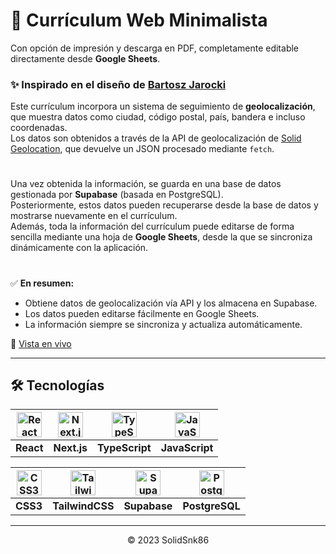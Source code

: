 # 📄 Currículum Web Minimalista

Con opción de impresión y descarga en PDF, completamente editable directamente desde **Google Sheets**.

### ✨ Inspirado en el diseño de [Bartosz Jarocki](https://github.com/BartoszJarocki/cv)

Este currículum incorpora un sistema de seguimiento de **geolocalización**, que muestra datos como ciudad, código postal, país, bandera e incluso coordenadas.  
Los datos son obtenidos a través de la API de geolocalización de [Solid Geolocation](https://solid-geolocation.vercel.app), que devuelve un JSON procesado mediante `fetch`.

#

Una vez obtenida la información, se guarda en una base de datos gestionada por **Supabase** (basada en PostgreSQL).  
Posteriormente, estos datos pueden recuperarse desde la base de datos y mostrarse nuevamente en el currículum.  
Además, toda la información del currículum puede editarse de forma sencilla mediante una hoja de **Google Sheets**, desde la que se sincroniza dinámicamente con la aplicación.

#

✅ **En resumen:**

- Obtiene datos de geolocalización vía API y los almacena en Supabase.
- Los datos pueden editarse fácilmente en Google Sheets.
- La información siempre se sincroniza y actualiza automáticamente.

🔗 <a href="https://cv-gec.vercel.app/" target="_blank">Vista en vivo</a>

---

## 🛠️ Tecnologías

| [<img src="https://cdn.jsdelivr.net/gh/devicons/devicon/icons/react/react-original.svg" width="40" alt="React"/>](https://reactjs.org/) | [<img src="https://cdn.jsdelivr.net/gh/devicons/devicon/icons/nextjs/nextjs-original.svg" width="40" alt="Next.js"/>](https://nextjs.org/) | [<img src="https://cdn.jsdelivr.net/gh/devicons/devicon/icons/typescript/typescript-original.svg" width="40" alt="TypeScript"/>](https://www.typescriptlang.org/) | [<img src="https://cdn.jsdelivr.net/gh/devicons/devicon/icons/javascript/javascript-original.svg" width="40" alt="JavaScript"/>](https://developer.mozilla.org/en-US/docs/Web/JavaScript) |
| :-------------------------------------------------------------------------------------------------------------------------------------: | :----------------------------------------------------------------------------------------------------------------------------------------: | :---------------------------------------------------------------------------------------------------------------------------------------------------------------: | :---------------------------------------------------------------------------------------------------------------------------------------------------------------------------------------: |
|                                                                **React**                                                                |                                                                **Next.js**                                                                 |                                                                          **TypeScript**                                                                           |                                                                                      **JavaScript**                                                                                       |

| [<img src="https://cdn.jsdelivr.net/gh/devicons/devicon/icons/css3/css3-original.svg" width="40" alt="CSS3"/>](https://developer.mozilla.org/en-US/docs/Web/CSS) | [<img src="https://cdn.jsdelivr.net/gh/devicons/devicon/icons/tailwindcss/tailwindcss-original.svg" width="40" alt="TailwindCSS"/>](https://tailwindcss.com/) | [<img src="https://cdn.jsdelivr.net/gh/devicons/devicon/icons/supabase/supabase-original.svg" width="40" alt="Supabase"/>](https://supabase.io/) | [<img src="https://cdn.jsdelivr.net/gh/devicons/devicon/icons/postgresql/postgresql-original.svg" width="40" alt="PostgreSQL"/>](https://www.postgresql.org/) |
| :--------------------------------------------------------------------------------------------------------------------------------------------------------------: | :-----------------------------------------------------------------------------------------------------------------------------------------------------------: | :----------------------------------------------------------------------------------------------------------------------------------------------: | :-----------------------------------------------------------------------------------------------------------------------------------------------------------: |
|                                                                             **CSS3**                                                                             |                                                                        **TailwindCSS**                                                                        |                                                                   **Supabase**                                                                   |                                                                        **PostgreSQL**                                                                         |

---

<div align="center">
  <p>© 2023 SolidSnk86</p>
</div>
